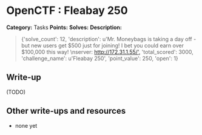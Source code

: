 # OpenCTF : Fleabay 250

**Category:** Tasks
**Points:** 
**Solves:** 
**Description:**

> {'solve_count': 12, 'description': u'Mr. Moneybags is taking a day off - but new users get $500 just for joining! I bet you could earn over $100,000 this way! \nserver: <http://172.31.1.55/',> 'total_scored': 3000, 'challenge_name': u'Fleabay 250', 'point_value': 250, 'open': 1}

## Write-up

(TODO)

## Other write-ups and resources

* none yet
